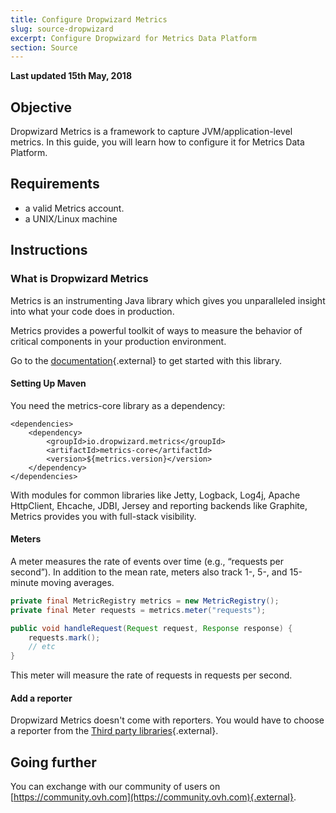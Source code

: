 ```yaml
---
title: Configure Dropwizard Metrics
slug: source-dropwizard
excerpt: Configure Dropwizard for Metrics Data Platform
section: Source
---
```

**Last updated 15th May, 2018**

## Objective

Dropwizard Metrics is a framework to capture JVM/application-level metrics. In this guide, you will learn how to configure it for Metrics Data Platform.

## Requirements

- a valid Metrics account.
- a UNIX/Linux machine

## Instructions

### What is Dropwizard Metrics

Metrics is an instrumenting Java library which gives you unparalleled insight into what your code does in production.

Metrics provides a powerful toolkit of ways to measure the behavior of critical components in your production environment.

Go to the [documentation](http://metrics.dropwizard.io/4.0.0/index.html){.external} to get started with this library.


#### Setting Up Maven

You need the metrics-core library as a dependency:

```pre
<dependencies>
    <dependency>
        <groupId>io.dropwizard.metrics</groupId>
        <artifactId>metrics-core</artifactId>
        <version>${metrics.version}</version>
    </dependency>
</dependencies>
```

With modules for common libraries like Jetty, Logback, Log4j, Apache HttpClient, Ehcache, JDBI, Jersey and reporting backends like Graphite, Metrics provides you with full-stack visibility.

#### Meters

A meter measures the rate of events over time (e.g., “requests per second”). In addition to the mean rate, meters also track 1-, 5-, and 15-minute moving averages.

```java
private final MetricRegistry metrics = new MetricRegistry();
private final Meter requests = metrics.meter("requests");

public void handleRequest(Request request, Response response) {
    requests.mark();
    // etc
}
```

This meter will measure the rate of requests in requests per second.

#### Add a reporter

Dropwizard Metrics doesn't come with reporters. You would have to choose a reporter from the [Third party libraries](http://metrics.dropwizard.io/4.0.0/manual/third-party.html){.external}.

## Going further

You can exchange with our community of users on [https://community.ovh.com](https://community.ovh.com){.external}.